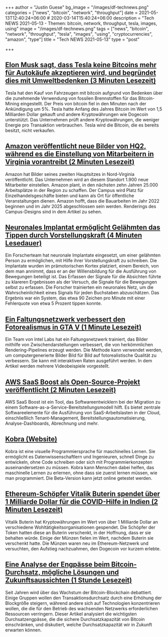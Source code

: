 +++
author = "Justin Guese"
bg_image = "/images/df-technews.png"
categories = ["news", "bitcoin", "network", "throughput"]
date = 2021-05-13T12:40:24+06:00 # 2020-03-14T15:40:24+06:00
description = "Tech NEWS 2021-05-13 - Themen: bitcoin, network, throughput, tesla, images, using"
image = "/images/df-technews.png"
tags = ["news", "bitcoin", "network", "throughput", "tesla", "images", "using", "cryptocurrencies", "amazon", "type"]
title = "Tech NEWS 2021-05-13"
type = "post"

+++

## [Elon Musk sagt, dass Tesla keine Bitcoins mehr für Autokäufe akzeptieren wird, und begründet dies mit Umweltbedenken (3 Minuten Lesezeit)](https://www.cnbc.com/2021/05/12/elon-musk-says-tesla-will-stop-accepting-bitcoin-for-car-purchases.html)

 Tesla hat den Kauf von Fahrzeugen mit bitcoin aufgrund von Bedenken über die zunehmende Verwendung von fossilen Brennstoffen für das Bitcoin-Mining eingestellt. Der Preis von bitcoin fiel in den Minuten nach der Ankündigung um 5%. Tesla hatte Anfang des Jahres Bitcoin im Wert von 1,5 Milliarden Dollar gekauft und andere Kryptowährungen wie Dogecoin unterstützt. Das Unternehmen prüft andere Kryptowährungen, die weniger Energie pro Transaktion verbrauchen. Tesla wird die Bitcoin, die es bereits besitzt, nicht verkaufen.

## [Amazon veröffentlicht neue Bilder von HQ2, während es die Einstellung von Mitarbeitern in Virginia vorantreibt (2 Minuten Lesezeit)](https://www.cnbc.com/2021/05/12/amazon-releases-new-images-of-hq2-as-it-ramps-up-hiring-in-virginia.html)

 Amazon hat Bilder seines zweiten Hauptsitzes in Nord-Virginia veröffentlicht. Das Unternehmen wird an diesem Standort 1.900 neue Mitarbeiter einstellen. Amazon plant, in den nächsten zehn Jahren 25.000 Arbeitsplätze in der Region zu schaffen. Der Campus wird Platz für Einzelhandelsgeschäfte bieten und kann als Ort für öffentliche Veranstaltungen dienen. Amazon hofft, dass die Bauarbeiten im Jahr 2022 beginnen und im Jahr 2025 abgeschlossen sein werden. Renderings des Campus-Designs sind in dem Artikel zu sehen.

## [Neuronales Implantat ermöglicht Gelähmten das Tippen durch Vorstellungskraft (4 Minuten Lesedauer)](https://arstechnica.com/science/2021/05/neural-implant-lets-paralyzed-person-type-by-imagining-writing/)

 Ein Forscherteam hat neuronale Implantate eingesetzt, um einer gelähmten Person zu ermöglichen, mit Hilfe ihrer Vorstellungskraft zu schreiben. Die Implantate wurden im prämotorischen Kortex platziert, einem Bereich, von dem man annimmt, dass er an der Willensbildung für die Ausführung von Bewegungen beteiligt ist. Das Erfassen der Signale für die Absichten führte zu klareren Ergebnissen als der Versuch, die Signale für die Bewegungen selbst zu erfassen. Die Forscher trainierten ein neuronales Netz, um die Wahrscheinlichkeit eines Signals für jeden Buchstaben abzuschätzen. Das Ergebnis war ein System, das etwa 90 Zeichen pro Minute mit einer Fehlerquote von etwa 5 Prozent tippen konnte.

## [Ein Faltungsnetzwerk verbessert den Fotorealismus in GTA V (1 Minute Lesezeit)](https://80.lv/articles/a-convolutional-network-enhances-photorealism-in-gta-v/)

 Ein Team von Intel Labs hat ein Faltungsnetzwerk trainiert, das Bilder mithilfe von Zwischendarstellungen verbessert, die von herkömmlichen Rendering-Pipelines erzeugt werden. Die Methode kann verwendet werden, um computergenerierte Bilder Bild für Bild auf fotorealistische Qualität zu verbessern. Sie kann mit interaktiven Raten ausgeführt werden. In dem Artikel werden mehrere Videobeispiele vorgestellt.

## [AWS SaaS Boost als Open-Source-Projekt veröffentlicht (2 Minuten Lesezeit)](https://aws.amazon.com/about-aws/whats-new/2021/05/aws-saas-boost-released-as-an-open-source-project/)

 AWS SaaS Boost ist ein Tool, das Softwareentwicklern bei der Migration zu einem Software-as-a-Service-Bereitstellungsmodell hilft. Es bietet zentrale Softwareelemente für die Ausführung von SaaS-Arbeitslasten in der Cloud, einschließlich Tenant-Management, Bereitstellungsautomatisierung, Analyse-Dashboards, Abrechnung und mehr.

## [Kobra (Website)](https://kobra.dev/)

 Kobra ist eine visuelle Programmiersprache für maschinelles Lernen. Sie ermöglicht es Datenwissenschaftlern und Ingenieuren, schnell Dinge zu entwickeln, ohne Code schreiben oder sich mit Programmierkonzepten auseinandersetzen zu müssen. Kobra kann Menschen dabei helfen, das maschinelle Lernen zu erlernen, ohne dass sie zuerst lernen müssen, wie man programmiert. Die Beta-Version kann jetzt online getestet werden.

## [Ethereum-Schöpfer Vitalik Buterin spendet über 1 Milliarde Dollar für die COVID-Hilfe in Indien (2 Minuten Lesezeit)](https://www.thestreet.com/crypto/ethereum/vitalik-buterin-gives-1-billion-to-india-covid-relief-after-memecoin-selloff)

 Vitalik Buterin hat Kryptowährungen im Wert von über 1 Milliarde Dollar an verschiedene Wohltätigkeitsorganisationen gespendet. Die Schöpfer der Token hatten diese an Buterin verschenkt, in der Hoffnung, dass er sie behalten würde. Einige der Münzen fielen im Wert, nachdem Buterin sie verschenkt hatte. Die Münzen waren neu im Ethereum-Netzwerk und versuchten, den Aufstieg nachzuahmen, den Dogecoin vor kurzem erlebte.

## [Eine Analyse der Engpässe beim Bitcoin-Durchsatz, mögliche Lösungen und Zukunftsaussichten (1 Stunde Lesezeit)](https://github.com/fresheneesz/bitcoinThroughputAnalysis)

 Seit Jahren wird über das Wachstum der Bitcoin-Blockchain debattiert. Einige Gruppen wollen den Transaktionsdurchsatz durch eine Erhöhung der Blockgröße steigern, während andere sich auf Technologien konzentrieren wollen, die die für den Betrieb des wachsenden Netzwerks erforderlichen Ressourcen verringern. Dieser Artikel analysiert die wichtigsten Durchsatzengpässe, die die sichere Durchsatzkapazität von Bitcoin einschränken, und diskutiert, welche Durchsatzkapazität wir in Zukunft erwarten können.

